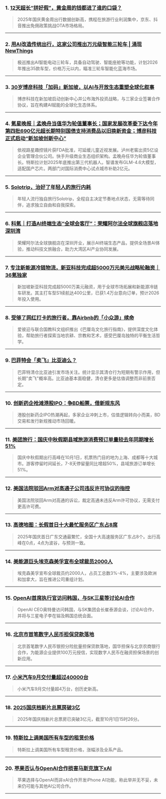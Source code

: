 ### 1. [12天超长“拼好假”，黄金周的钱都进了谁的口袋？](https://36kr.com/p/3490215871699844?f=rss)

> 2025年国庆黄金周出行数据创新高，携程在旅游行业利润集中，京东、抖音推出免佣政策挑战OTA市场格局。

---


### 2. [用AI改造传统出行，这家公司推出万元级智能三轮车 | 涌现NewThings](https://36kr.com/p/3489786463214721?f=rss)

> 极巡推出AI智能电动三轮车，具备自动驾驶、智能座舱等功能，计划2026年推出35款车型，价格万元以内，瞄准三轮车智能化蓝海市场。

---


### 3. [30岁博彦科技「加码」新加坡，以AI与开放生态重塑全球化叙事](https://36kr.com/p/3488831057828745?f=rss)

> 博彦科技在新加坡启动创新中心并公布海外投资战略，与三家企业签署合作协议，旨在构建AI赋能的全球化生态体系。

---


### 4. [氪星晚报｜孟晚舟当值华为轮值董事长；国家发展改革委下达今年第四批690亿元超长期特别国债支持消费品以旧换新资金；博彦科技正式启动“新加坡创新中心”](https://36kr.com/p/3488620193225857?f=rss)

> 依视路星趣控镜片获FDA批准，可延缓儿童近视发展。泸州老窖出资5亿设企业管理合伙公司。快手升级商业生态组织架构。孟晚舟任华为轮值董事长。特斯拉计划2025年底推出第三代机器人。智谱发布GLM-4.6大模型，适配国产芯片。两部门对国际消费中心试点城市补助2亿元。

---


### 5. [Solotrip，治好了年轻人的旅行内耗](https://36kr.com/p/3488830959131529?f=rss)

> 年轻人流行独自旅行Solotrip，全程自主决定节奏地点状态，无需等待同伴，追求独立自由和自我探索。

---


### 6. [科氪｜打造AI终端生态“全球会客厅”：荣耀阿尔法全球旗舰店落地深圳湾](https://36kr.com/p/3488807168646280?f=rss)

> 荣耀阿尔法全球旗舰店在深圳开业，展示AI终端生态产品，提供全场景AI体验，推动科技文旅融合，助力大湾区AI产业协同发展。

---


### 7. [专注新能源冷链物流，新亚科技完成超5000万元美元战略轮融资｜36氪独家](https://36kr.com/p/3483188270341001?f=rss)

> 新加坡新亚科技完成超5000万美元融资，用于全球市场拓展和新能源冷链车研发。其主打车型S1续航达400公里，已获1.4万台意向订单，预计2026年投入使用。

---


### 8. [受够了网红打卡的旅行者，靠Airbnb的「小众游」续命](https://36kr.com/p/3487570871049346?f=rss)

> 爱彼迎与联合国教科文组织推出《巴厘岛文化旅行指南》，提供深度文化体验，帮助旅行者探索当地农耕、宗教和艺术，感受巴厘岛独特的平衡生活哲学。

---


### 9. [巴菲特会「卖飞」比亚迪么？](https://36kr.com/p/3488578727337094?f=rss)

> 巴菲特清仓比亚迪引发市场关注。统计显示其清仓行为短期有警示作用，但长期"卖飞"概率高。比亚迪基本面稳健，清仓更多是估值调整而非前景否定。

---


### 10. [创新药企抢滩港股IPO：争BD船票，借新规东风](https://36kr.com/p/3487200901078150?f=rss)

> 港股创新药企IPO热潮再起，多家企业冲刺上市，估值逻辑转向小而美，BD交易和发行新规推动市场回暖。

---


### 11. [美团旅行：国庆中秋假期县域旅游消费预订单量较去年同期增长51%](https://36kr.com/newsflashes/3490315201108870?f=rss)

> 国庆中秋假期出行高峰在10月1日，机票热门目的地为上海、成都等十大城市。游客停留时间延长，7-8天停留量同比增超50%，县域旅游订单增长51%。

---


### 12. [美国法院驳回Arm对高通子公司违反许可协议的指控](https://36kr.com/newsflashes/3490241249467270?f=rss)

> 美国法院驳回Arm对高通的诉讼，裁定高通未违反Arm许可协议，无需支付更高许可费。

---


### 13. [高德地图：长假首日十大最忙服务区广东占8席](https://36kr.com/newsflashes/3490416987872134?f=rss)

> 2025年国庆首日广东交通最繁忙，全国十大高速服务区广东占8个。出行高峰在0点，4点为波谷，与预测一致。

---


### 14. [美能源巨头埃克森美孚宣布全球裁员2000人](https://36kr.com/newsflashes/3490228210408329?f=rss)

> 埃克森美孚宣布全球裁员约2000人，占员工总数3%-4%，主要涉及欧洲和加拿大，旨在推进公司重组计划。

---


### 15. [OpenAI首席执行官访问韩国，与SK三星等讨论AI合作](https://36kr.com/newsflashes/3490225065073540?f=rss)

> OpenAI CEO奥特曼访问韩国，与SK集团会长崔泰源会谈，讨论AI合作，并将与三星电子李在镕及韩国总统会面。

---


### 16. [北京市首笔数字人民币担保贷款落地](https://36kr.com/newsflashes/3490223566363777?f=rss)

> 北京首笔数字人民币银担分险批量担保贷款落地，国华担保与北京农商银行合作，为能源企业提供100万元授信，实现数字人民币在融资担保场景的创新应用。

---


### 17. [小米汽车9月交付量超过40000台](https://36kr.com/newsflashes/3490154215677058?f=rss)

> 小米汽车9月交付量超4万台，创历史新高。

---


### 18. [2025国庆档新片总票房破3亿](https://36kr.com/newsflashes/3490321485995141?f=rss)

> 2025年国庆档新片总票房已突破3亿元，截至10月1日15时26分。

---


### 19. [特斯拉上调美国所有车型的租赁价格](https://36kr.com/newsflashes/3490316222864516?f=rss)

> 特斯拉上调美国所有车型租赁价格，涨幅涉及全系产品。

---


### 20. [苹果否认与OpenAI合作损害马斯克旗下xAI](https://36kr.com/newsflashes/3490137395026822?f=rss)

> 苹果选择与OpenAI而非xAI合作开发iPhone AI功能，称此举并无不妥，未来仍可能与其他AI公司合作。

---


